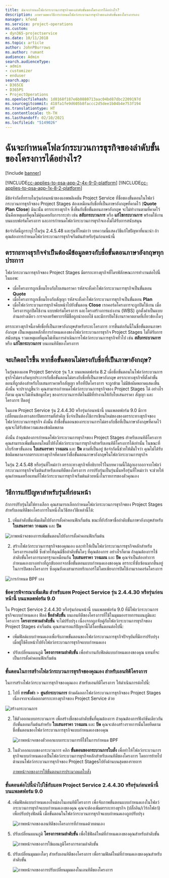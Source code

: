 ```yaml
---
title: ฉันจะกำหนดโฟลว์กระบวนการธุรกิจของลำดับขั้นของโครงการได้อย่างไร?
description: ภาพรวมของวิธีการกำหนดโฟลว์กระบวนการธุรกิจของลำดับขั้นของโครงการเอง
manager: kfend
ms.service: project-operations
ms.custom:
- dyn365-projectservice
ms.date: 10/11/2018
ms.topic: article
author: JohnPBurrows
ms.author: rumant
audience: Admin
search.audienceType:
- admin
- customizer
- enduser
search.app:
- D365CE
- D365PS
- ProjectOperations
ms.openlocfilehash: 1d0168f187e6b0880713aac04bd87dbc2209197d
ms.sourcegitcommit: 418fa1fe9d605b8faccc2d5dee1b04b4e753f194
ms.translationtype: HT
ms.contentlocale: th-TH
ms.lasthandoff: 02/10/2021
ms.locfileid: "5149026"
---
```

# <a name="how-do-i-customize-the-project-stages-business-process-flow"></a>ฉันจะกำหนดโฟลว์กระบวนการธุรกิจของลำดับขั้นของโครงการได้อย่างไร?

[!include [banner](../includes/psa-now-project-operations.md)]

[!INCLUDE[cc-applies-to-psa-app-2-4x-9-0-platform](../includes/cc-applies-to-psa-app-2-4x-9-0-platform.md)]
[!INCLUDE[cc-applies-to-psa-app-1x-8-2-platform](../includes/cc-applies-to-psa-app-1x-8-2-platform.md)]

มีข้อจำกัดที่ทราบในรุ่นก่อนหน้าของแอพพลิเคชัน Project Service ที่ชื่อของขั้นตอนในโฟลว์กระบวนการธุรกิจของ Project Stages ต้องเหมือนกับชื่อที่เป็นภาษาอังกฤษที่คาดไว้ (**Quote** **Plan** **Close**) มิฉะนั้น ตรรกะทางธุรกิจ ซึ่งขึ้นกับชื่อขั้นตอนภาษาอังกฤษ จะไม่ทำงานตามที่คาดไว้ นั่นคือเหตุผลที่คุณไม่คุ้นเคยกับการกระทำ เช่น **สลับกระบวนการ** หรือ **แก้ไขกระบวนการ** พร้อมใช้งานบนแบบฟอร์มโครงการ และการกำหนดโฟลว์กระบวนการธุรกิจเองไม่ได้รับการสนับสนุน 

ข้อจำกัดนี้ถูกระบุไว้ในรุ่น 2.4.5.48 และรุ่นที่ใหม่กว่า บทความนี้แสดงวิธีแก้ไขปัญหาที่แนะนำ ถ้าคุณต้องการกำหนดโฟลว์กระบวนการธุรกิจเริ่มต้นสำหรับรุ่นก่อนหน้านี้  

## <a name="business-logic-requires-an-exact-match-with-english-stage-names"></a>ตรรกะทางธุรกิจจำเป็นต้องมีข้อมูลตรงกับชื่อขั้นตอนภาษาอังกฤษทุกประการ

โฟลว์กระบวนการธุรกิจของ Project Stages มีตรรกะทางธุรกิจที่ไดรฟ์ลักษณะการทำงานต่อไปนี้ในแอพ:
- เมื่อโครงการถูกเชื่อมโยงกับใบเสนอราคา รหัสจะตั้งค่าโฟลว์กระบวนการธุรกิจเป็นขั้นตอน **Quote**
- เมื่อโครงการถูกเชื่อมโยงกับสัญญา รหัสจะตั้งค่าโฟลว์กระบวนการธุรกิจเป็นขั้นตอน **Plan**
- เมื่อโฟลว์กระบวนการธุรกิจคืบหน้าไปยังขั้นตอน **Close** เรกคอร์ดโครงการจะถูกปิดใช้งาน เมื่อโครงการถูกปิดใช้งาน แบบฟอร์มโครงการ และโครงสร้างการแบ่งงาน (WBS) ถูกตั้งค่าเป็นแบบอ่านอย่างเดียว การจองทรัพยากรที่มีชื่อถูกนำออกใช้ และมีการปิดใช้งานราคาตลาดที่เกี่ยวข้องใดๆ

ตรรกะทางธุรกิจนี้อาศัยชื่อที่เป็นภาษาอังกฤษสำหรับระยะโครงการ การขึ้นต่อกันนี้ในชื่อขั้นตอนภาษาอังกฤษ เป็นเหตุผลหลักที่การกำหนดเองของโฟลว์กระบวนการธุรกิจ Project Stages ไม่ได้รับการสนับสนุน รวมเหตุผลที่คุณไม่เห็นการดำเนินการโฟลว์กระบวนการธุรกิจทั่วไป เช่น **สลับกระบวนการ** หรือ **แก้ไขกระบวนการ** บนเอนทิตีของโครงการ

## <a name="what-happens-if-the-stage-names-dont-match-the-english-names"></a>จะเกิดอะไรขึ้น หากชื่อขั้นตอนไม่ตรงกับชื่อที่เป็นภาษาอังกฤษ?

ในรุ่นของแอพ Project Service รุ่น 1.x บนแพลตฟอร์ม 8.2 เมื่อชื่อขั้นตอนในโฟลว์กระบวนการธุรกิจไม่ตรงกันทุกประการกับชื่อขั้นตอนไม่ตรงกับชื่อที่เป็นภาษาอังกฤษ ตรรกะทางธุรกิจที่ตั้งค่าขั้นตอนที่ถูกต้องสำหรับใบเสนอราคาหรือสัญญา หรือที่ปิดโครงการ จะถูกข้าม ไม่มีข้อผิดพลาดแสดงขึ้น ดังนั้น จะปรากฏขึ้นว่า คุณสามารถกำหนดโฟลว์กระบวนการธุรกิจของ Project Stages ได้ อย่างไรก็ตาม คุณจะไม่เห็นข้อมูลใดๆ ของกระบวนการอัตโนมัติที่ทำงานให้กับใบเสนอราคา สัญญา และโครงการ ปิดอยู่

ในแอพ Project Service รุ่น 2.4.4.30 หรือรุ่นก่อนหน้านี้ บนแพลตฟอร์ม 9.0 มีการเปลี่ยนแปลงทางสถาปัตยกรรมที่สำคัญ ซึ่งจำเป็นต้องใช้การเขียนใหม่ของของตรรกะทางธุรกิจของโฟลว์กระบวนการธุรกิจ ดังนั้น ถ้าชื่อขั้นตอนของกระบวนการไม่ตรงกับชื่อที่เป็นภาษาอังกฤษที่คาดไว้ คุณจะได้รับข้อความแสดงข้อผิดพลาด 

ดังนั้น ถ้าคุณต้องการกำหนดโฟลว์กระบวนการธุรกิจของ Project Stages สำหรับเอนทิตีโครงการ คุณสามารถเพิ่มขั้นตอนใหม่ไปยังโฟลว์กระบวนการธุรกิจสำหรับเอนทิตีโครงการได้เท่านั้น ในขณะที่เก็บรักษาขั้นตอน **ใบเสนอราคา** **วางแผน** และ **ปิด** ตามที่เป็นอยู่ ข้อจำกัดนี้ช่วยให้มั่นใจว่า คุณไม่ได้รับข้อผิดพลาดจากตรรกะทางธุรกิจที่คาดหวังชื่อขั้นตอนภาษาอังกฤษในโฟลว์กระบวนการธุรกิจ

ในรุ่น 2.4.5.48 หรือรุ่นที่ใหม่กว่า ตรรกะทางธุรกิจที่อธิบายไว้ในบทความนี้ได้ถูกเอาออกจากโฟลว์กระบวนการธุรกิจเริ่มต้นสำหรับเอนทิตีของโครงการ การปรับรุ่นเป็นรุ่นนั้นหรือรุ่นที่ใหม่กว่า จะช่วยให้คุณกำหนดหรือแทนที่โฟลว์กระบวนการธุรกิจเริ่มต้นด้วยหนึ่งในรายการของตัวคุณเอง 

## <a name="workarounds-for-earlier-versions"></a>วิธีการแก้ปัญหาสำหรับรุ่นที่ก่อนหน้า

ถ้าการปรับรุ่นไม่ใช่ทางเลือก คุณสามารถเลือกกำหนดโฟลว์กระบวนการธุรกิจของ Project Stages สำหรับเอนทิตีของโครงการในหนึ่งในวิธีสองวิธีเหล่านี้ได้:

1. เพิ่มลำดับขั้นเพิ่มเติมไปยังการตั้งค่าคอนฟิกเริ่มต้น ขณะที่ยังรักษาชื่อลำดับขั้นภาษาอังกฤษสำหรับ **ใบเสนอราคา** **วางแผน** และ **ปิด**


![ภาพหน้าจอของการเพิ่มขั้นตอนไปยังการตั้งค่าคอนฟิกเริ่มต้น](media/FAQ-Customize-BPF-1.png)
 
2. สร้างโฟลว์กระบวนการธุรกิจของคุณเอง และทำให้เป็นโฟลว์กระบวนการธุรกิจหลักสำหรับโครงการเอนทิตี ซึ่งช่วยให้คุณมีชื่อลำดับขั้นใดๆ ที่คุณต้องการ อย่างไรก็ตาม ถ้าคุณต้องการใช้ลำดับขั้นโครงการมาตรฐานเหมือนกัน **ใบเสนอราคา** **วางแผน** และ **ปิด** คุณจำเป็นต้องทำการกำหนดเองบางอย่างที่ถูกขับออกจากชื่อขั้นตอนแบบกำหนดเองของคุณ ตรรกะที่ซับซ้อนมากขึ้นอยู่ในการปิดของโครงการ ซึ่งคุณยังคงสามารถทริกเกอร์ได้โดยเพียงการปิดใช้งานเรกคอร์ดโครงการ

![การกำหนด BPF เอง](media/FAQ-Customize-BPF-2.png)

### <a name="additional-considerations-for-project-service-app-version-24430-or-earlier-on-platform-90"></a>ข้อควรพิจารณาเพิ่มเติม สำหรับแอพ Project Service รุ่น 2.4.4.30 หรือรุ่นก่อนหน้านี้ บนแพลตฟอร์ม 9.0

ใน Project Service 2.4.4.30 หรือรุ่นก่อนหน้านี้ บนแพลตฟอร์ม 9.0 ที่มีโฟลว์กระบวนการธุรกิจแบบกำหนดเอง ฟิลด์ **ชื่อลำดับขั้น** บนเอนทิตีของโครงการที่ใช้ในมุมมองรายการแผนภูมิและโครงการ **โครงการตามลำดับขั้น** จะไม่ปรับปรุง เนื่องจากถูกจับคู่กับโฟลว์กระบวนการธุรกิจของ Project Stages ค่าเริ่มต้น คุณสามารถแก้ปัญหานี้ได้โดยขั้นตอนต่อไปนี้:

- เพิ่มฟิลด์แบบกำหนดเองเพื่อจับภาพขั้นตอนของโฟลว์กระบวนการธุรกิจปัจจุบันที่มีการปรับปรุง เมื่อผู้ใช้คืบหน้าไปยังโฟลว์กระบวนการธุรกิจแบบกำหนดเอง

- ปรับเปลี่ยนแผนภูมิ **โครงการตามลำดับขั้น** เพื่อทำงานกับฟิลด์แบบกำหนดเองของคุณ แทนที่จะเป็นการตั้งค่าคอนฟิกเริ่มต้น

### <a name="steps-to-create-your-own-business-process-flow-for-the-project-entity"></a>ขั้นตอนในการสร้างโฟลว์กระบวนการธุรกิจของคุณเอง สำหรับเอนทิตีโครงการ

ในการสร้างโฟลว์กระบวนการธุรกิจของคุณเอง สำหรับเอนทิตีโครงการ ให้ดำเนินการต่อไปนี้:

1. ไปที่ **การตั้งค่า** > **ศูนย์กระบวนการ** ห้ามคัดลอกโฟลว์กระบวนการธุรกิจของ Project Stages เนื่องจากจะคัดลอกตรรกะทางธุรกิจของ Project Service ด้วย

  ![สร้างกระบวนการ](media/FAQ-Customize-BPF-3.png)

2. ใช้ตัวออกแบบกระบวนการ เพื่อสร้างชื่อของลำดับขั้นที่คุณต้องการ ถ้าคุณต้องการฟังก์ชันเดียวกันกับขั้นตอนเริ่มต้นสำหรับ **ใบเสนอราคา** **วางแผน** และ **ปิด** คุณจะต้องสร้างรายการนั้นโดยยึดตามชื่อขั้นตอนของโฟลว์กระบวนการธุรกิจแบบกำหนดเองของคุณ

   ![ภาพหน้าจอของตัวออกแบบกระบวนการที่ใช้ในการกำหนด BPF](media/FAQ-Customize-BPF-4.png) 

3. ในตัวออกแบบของกระบวนการ คลิก **ขั้นตอนของกระบวนการใบสั่ง** เพื่อทำให้โฟลว์กระบวนการธุรกิจแบบกำหนดเองเป็นโฟลว์กระบวนการธุรกิจหลักสำหรับเอนทิตีของโครงการ โดยการย้ายไปด้านบนโฟลว์กระบวนการธุรกิจของ Project Stagesไปยังด้านบนสุดของรายการ


   [ภาพหน้าจอของการใช้ขั้นตอนการประมวลผลใบสั่ง](media/FAQ-Customize-BPF-5-720.png)

### <a name="the-following-steps-apply-to-project-service-app-24430-or-earlier-on-the-90-platform"></a>ขั้นตอนต่อไปนี้นำไปใช้กับแอพ Project Service 2.4.4.30 หรือรุ่นก่อนหน้านี้ บนแพลตฟอร์ม 9.0

4. เพิ่มฟิลด์แบบกำหนดเองใหม่ลงในเอนทิตีโครงการ เพื่อจับภาพขั้นตอนแบบกำหนดเองในโฟลว์กระบวนการธุรกิจแบบกำหนดเองของคุณ คุณจะต้องเพิ่มตรรกะทางธุรกิจ (ปลั๊กอิน/เวิร์กโฟลว์) เพื่อปรับปรุงฟิลด์นี้ เมื่อขั้นตอนในโฟลว์กระบวนการธุรกิจแบบกำหนดเองถูกปรับปรุง

   ![ภาพหน้าจอของเอนทิตีของโครงการที่กำหนดด้วยตนเอง](media/FAQ-Customize-BPF-6-720.png)

5. ปรับเปลี่ยนแผนภูมิ **โครงการตามลำดับขั้น** เพื่อใช้ฟิลด์ใหม่ที่กำหนดเองของคุณสำหรับลำดับขั้น

   ![ภาพหน้าจอของการใช้แผนภูมิโครงการตามลำดับขั้น](media/FAQ-Customize-BPF-7-720.png)

6. ปรับเปลี่ยนมุมมองใดๆ สำหรับเอนทิตีของโครงการ เพื่อรวมฟิลด์ใหม่ที่กำหนดเองของคุณสำหรับลำดับขั้น

   ![ภาพหน้าจอของการปรับเปลี่ยนมุมมองในเอนทิตีของโครงการ](media/FAQ-Customize-BPF-8-720.png)

